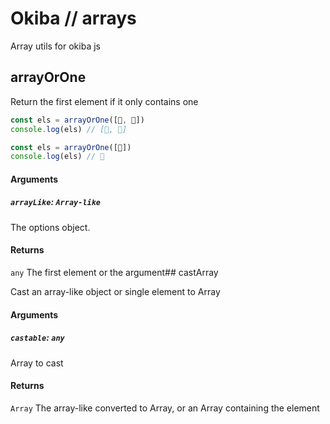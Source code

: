 # Okiba // arrays
Array utils for okiba js


## arrayOrOne

Return the first element if it only contains one




```javascript
const els = arrayOrOne([🍏, 🍌])
console.log(els) // [🍏, 🍌]

const els = arrayOrOne([🍏])
console.log(els) // 🍏
```




#### Arguments


##### __`arrayLike`__: `Array-like`

The options object.


#### Returns

`any` The first element or the argument## castArray

Cast an array-like object or single element to Array





#### Arguments


##### __`castable`__: `any`

Array to cast


#### Returns

`Array` The array-like converted to Array, or an Array containing the element